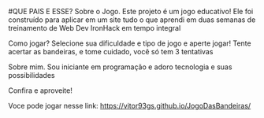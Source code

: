 #QUE PAIS E ESSE?
Sobre o Jogo. 
Este projeto é um jogo educativo! Ele foi construído para aplicar em um site tudo o que aprendi em duas semanas de treinamento de Web Dev IronHack em tempo integral

Como jogar?
Selecione sua dificuldade e tipo de jogo e aperte jogar! Tente acertar as bandeiras, e tome cuidado, você só tem 3 tentativas

Sobre mim. 
Sou iniciante em programação e adoro tecnologia e suas possibilidades

Confira e aproveite!

Voce pode jogar nesse link: https://vitor93gs.github.io/JogoDasBandeiras/